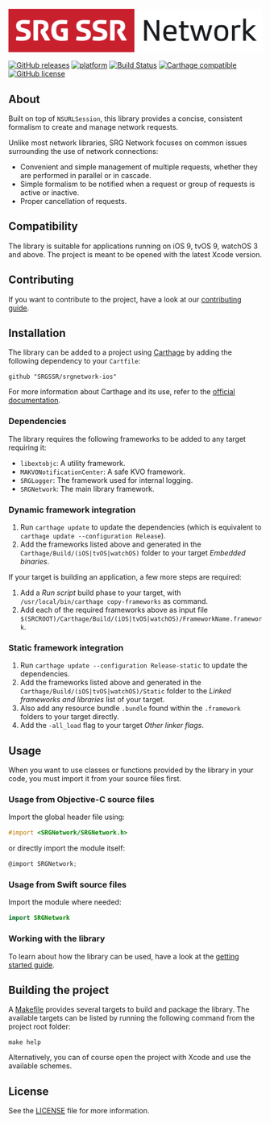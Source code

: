 [![SRG Network logo](README-images/logo.png)](https://github.com/SRGSSR/srgnetwork-ios)

[![GitHub releases](https://img.shields.io/github/v/release/SRGSSR/srgnetwork-ios)](https://github.com/SRGSSR/srgnetwork-ios/releases) [![platform](https://img.shields.io/badge/platfom-ios%20%7C%20tvos%20%7C%20watchos-blue)](https://github.com/SRGSSR/srgnetwork-ios) [![Build Status](https://travis-ci.org/SRGSSR/srgnetwork-ios.svg?branch=master)](https://travis-ci.org/SRGSSR/srgnetwork-ios/branches) [![Carthage compatible](https://img.shields.io/badge/Carthage-compatible-4BC51D.svg?style=flat)](https://github.com/Carthage/Carthage) [![GitHub license](https://img.shields.io/github/license/SRGSSR/srgnetwork-ios)](https://github.com/SRGSSR/srgnetwork-ios/blob/master/LICENSE)

## About

Built on top of `NSURLSession`, this library provides a concise, consistent formalism to create and manage network requests.

Unlike most network libraries, SRG Network focuses on common issues surrounding the use of network connections:

* Convenient and simple management of multiple requests, whether they are performed in parallel or in cascade.
* Simple formalism to be notified when a request or group of requests is active or inactive.
* Proper cancellation of requests.

## Compatibility

The library is suitable for applications running on iOS 9, tvOS 9, watchOS 3 and above. The project is meant to be opened with the latest Xcode version.

## Contributing

If you want to contribute to the project, have a look at our [contributing guide](CONTRIBUTING.md).

## Installation

The library can be added to a project using [Carthage](https://github.com/Carthage/Carthage) by adding the following dependency to your `Cartfile`:
    
```
github "SRGSSR/srgnetwork-ios"
```

For more information about Carthage and its use, refer to the [official documentation](https://github.com/Carthage/Carthage).

### Dependencies

The library requires the following frameworks to be added to any target requiring it:

* `libextobjc`: A utility framework.
* `MAKVONotificationCenter`: A safe KVO framework.
* `SRGLogger`: The framework used for internal logging.
* `SRGNetwork`: The main library framework.

### Dynamic framework integration

1. Run `carthage update` to update the dependencies (which is equivalent to `carthage update --configuration Release`). 
2. Add the frameworks listed above and generated in the `Carthage/Build/(iOS|tvOS|watchOS)` folder to your target _Embedded binaries_.

If your target is building an application, a few more steps are required:

1. Add a _Run script_ build phase to your target, with `/usr/local/bin/carthage copy-frameworks` as command.
2. Add each of the required frameworks above as input file `$(SRCROOT)/Carthage/Build/(iOS|tvOS|watchOS)/FrameworkName.framework`.

### Static framework integration

1. Run `carthage update --configuration Release-static` to update the dependencies. 
2. Add the frameworks listed above and generated in the `Carthage/Build/(iOS|tvOS|watchOS)/Static` folder to the _Linked frameworks and libraries_ list of your target.
3. Also add any resource bundle `.bundle` found within the `.framework` folders to your target directly.
4. Add the `-all_load` flag to your target _Other linker flags_.

## Usage

When you want to use classes or functions provided by the library in your code, you must import it from your source files first.

### Usage from Objective-C source files

Import the global header file using:

```objective-c
#import <SRGNetwork/SRGNetwork.h>
```

or directly import the module itself:

```objective-c
@import SRGNetwork;
```

### Usage from Swift source files

Import the module where needed:

```swift
import SRGNetwork
```

### Working with the library

To learn about how the library can be used, have a look at the [getting started guide](GETTING_STARTED.md).

## Building the project

A [Makefile](../Makefile) provides several targets to build and package the library. The available targets can be listed by running the following command from the project root folder:

```
make help
```

Alternatively, you can of course open the project with Xcode and use the available schemes.

## License

See the [LICENSE](../LICENSE) file for more information.
